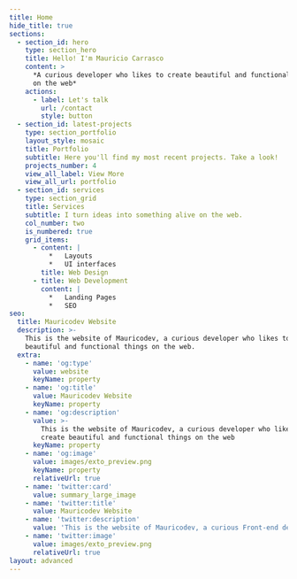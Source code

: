```yaml
---
title: Home
hide_title: true
sections:
  - section_id: hero
    type: section_hero
    title: Hello! I'm Mauricio Carrasco
    content: >
      *A curious developer who likes to create beautiful and functional things
      on the web*
    actions:
      - label: Let's talk
        url: /contact
        style: button
  - section_id: latest-projects
    type: section_portfolio
    layout_style: mosaic
    title: Portfolio
    subtitle: Here you'll find my most recent projects. Take a look!
    projects_number: 4
    view_all_label: View More
    view_all_url: portfolio
  - section_id: services
    type: section_grid
    title: Services
    subtitle: I turn ideas into something alive on the web.
    col_number: two
    is_numbered: true
    grid_items:
      - content: |
          *   Layouts
          *   UI interfaces
        title: Web Design
      - title: Web Development
        content: |
          *   Landing Pages
          *   SEO
seo:
  title: Mauricodev Website
  description: >-
    This is the website of Mauricodev, a curious developer who likes to create
    beautiful and functional things on the web.
  extra:
    - name: 'og:type'
      value: website
      keyName: property
    - name: 'og:title'
      value: Mauricodev Website
      keyName: property
    - name: 'og:description'
      value: >-
        This is the website of Mauricodev, a curious developer who likes to
        create beautiful and functional things on the web
      keyName: property
    - name: 'og:image'
      value: images/exto_preview.png
      keyName: property
      relativeUrl: true
    - name: 'twitter:card'
      value: summary_large_image
    - name: 'twitter:title'
      value: Mauricodev Website
    - name: 'twitter:description'
      value: 'This is the website of Mauricodev, a curious Front-end developer.'
    - name: 'twitter:image'
      value: images/exto_preview.png
      relativeUrl: true
layout: advanced
---
```

